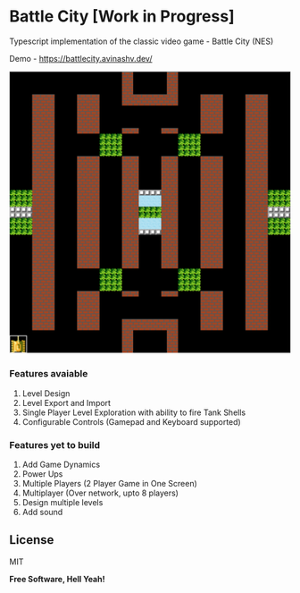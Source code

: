 # Battle City [Work in Progress]

Typescript implementation of the classic video game - Battle City (NES)

Demo - https://battlecity.avinashv.dev/

![alt tag](https://raw.githubusercontent.com/avirati/battle-city-nes/master/images/image1.png)

### Features avaiable

1. Level Design
2. Level Export and Import
3. Single Player Level Exploration with ability to fire Tank Shells
4. Configurable Controls (Gamepad and Keyboard supported)

### Features yet to build

1. Add Game Dynamics
2. Power Ups
3. Multiple Players (2 Player Game in One Screen)
4. Multiplayer (Over network, upto 8 players)
5. Design multiple levels
6. Add sound

## License

MIT

**Free Software, Hell Yeah!**
